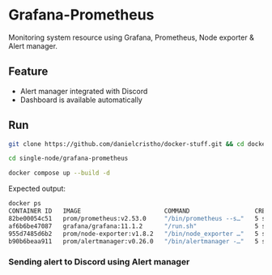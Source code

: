 # Grafana-Prometheus

Monitoring system resource using Grafana, Prometheus, Node exporter & Alert manager.

## Feature

- Alert manager integrated with Discord
- Dashboard is available automatically

## Run

```bash
git clone https://github.com/danielcristho/docker-stuff.git && cd docker-stuff
```

```bash
cd single-node/grafana-prometheus
```

```bash
docker compose up --build -d
```

Expected output:

```bash
docker ps
CONTAINER ID   IMAGE                       COMMAND                  CREATED         STATUS         PORTS                                       NAMES
82be00054c51   prom/prometheus:v2.53.0     "/bin/prometheus --s…"   5 seconds ago   Up 3 seconds   0.0.0.0:9090->9090/tcp, :::9090->9090/tcp   prometheus
af6b6be47087   grafana/grafana:11.1.2      "/run.sh"                5 seconds ago   Up 4 seconds   0.0.0.0:3000->3000/tcp, :::3000->3000/tcp   grafana
955d7485d6b2   prom/node-exporter:v1.8.2   "/bin/node_exporter …"   5 seconds ago   Up 5 seconds   0.0.0.0:9100->9100/tcp, :::9100->9100/tcp   node-exporter
b90b6beaa911   prom/alertmanager:v0.26.0   "/bin/alertmanager -…"   5 seconds ago   Up 4 seconds   0.0.0.0:9093->9093/tcp, :::9093->9093/tcp   alert-manager
```

### Sending alert to Discord using Alert manager


